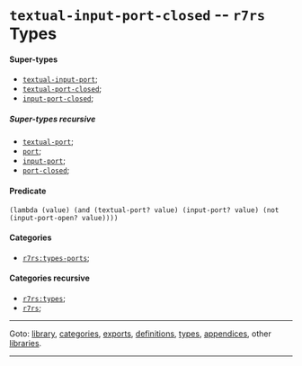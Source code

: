 

<a id='type__r7rs__textual-input-port-closed'></a>

# `textual-input-port-closed` -- `r7rs` Types


<a id='type__r7rs__textual-input-port-closed__super-types'></a>

#### Super-types

 * [`textual-input-port`](../../r7rs/types/textual-input-port.md#type__r7rs__textual-input-port);
 * [`textual-port-closed`](../../r7rs/types/textual-port-closed.md#type__r7rs__textual-port-closed);
 * [`input-port-closed`](../../r7rs/types/input-port-closed.md#type__r7rs__input-port-closed);


<a id='type__r7rs__textual-input-port-closed__super-types-recursive'></a>

##### Super-types recursive

 * [`textual-port`](../../r7rs/types/textual-port.md#type__r7rs__textual-port);
 * [`port`](../../r7rs/types/port.md#type__r7rs__port);
 * [`input-port`](../../r7rs/types/input-port.md#type__r7rs__input-port);
 * [`port-closed`](../../r7rs/types/port-closed.md#type__r7rs__port-closed);


<a id='type__r7rs__textual-input-port-closed__predicate'></a>

#### Predicate

````
(lambda (value) (and (textual-port? value) (input-port? value) (not (input-port-open? value))))
````


<a id='type__r7rs__textual-input-port-closed__categories'></a>

#### Categories

 * [`r7rs:types-ports`](../../r7rs/categories/r7rs_3a_types-ports.md#category__r7rs__r7rs_3a_types-ports);


<a id='type__r7rs__textual-input-port-closed__categories-recursive'></a>

#### Categories recursive

 * [`r7rs:types`](../../r7rs/categories/r7rs_3a_types.md#category__r7rs__r7rs_3a_types);
 * [`r7rs`](../../r7rs/categories/r7rs.md#category__r7rs__r7rs);

----

Goto: [library](../../r7rs/_index.md#library__r7rs), [categories](../../r7rs/categories/_index.md#toc__r7rs__categories), [exports](../../r7rs/exports/_index.md#toc__r7rs__exports), [definitions](../../r7rs/definitions/_index.md#toc__r7rs__definitions), [types](../../r7rs/types/_index.md#toc__r7rs__types), [appendices](../../r7rs/appendices/_index.md#toc__r7rs__appendices), other [libraries](../../_libraries.md#toc__libraries).

----

